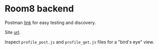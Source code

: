 # Room8 backend

Postman [link](https://www.getpostman.com/collections/f447ece73cf5606aaebd) for easy testing and discovery.

Site [url](http://coliving-env.aweqft3fbf.us-west-2.elasticbeanstalk.com/).

Inspect `profile_post.js` and `profile_get.js` files for a "bird's eye" view.
